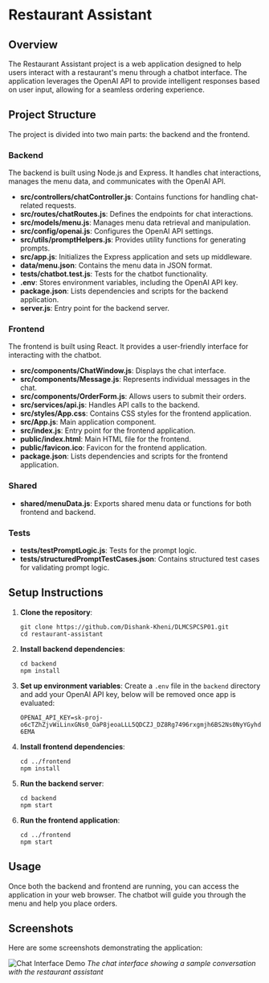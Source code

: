 # Restaurant Assistant

## Overview
The Restaurant Assistant project is a web application designed to help users interact with a restaurant's menu through a chatbot interface. The application leverages the OpenAI API to provide intelligent responses based on user input, allowing for a seamless ordering experience.

## Project Structure
The project is divided into two main parts: the backend and the frontend.

### Backend
The backend is built using Node.js and Express. It handles chat interactions, manages the menu data, and communicates with the OpenAI API.

- **src/controllers/chatController.js**: Contains functions for handling chat-related requests.
- **src/routes/chatRoutes.js**: Defines the endpoints for chat interactions.
- **src/models/menu.js**: Manages menu data retrieval and manipulation.
- **src/config/openai.js**: Configures the OpenAI API settings.
- **src/utils/promptHelpers.js**: Provides utility functions for generating prompts.
- **src/app.js**: Initializes the Express application and sets up middleware.
- **data/menu.json**: Contains the menu data in JSON format.
- **tests/chatbot.test.js**: Tests for the chatbot functionality.
- **.env**: Stores environment variables, including the OpenAI API key.
- **package.json**: Lists dependencies and scripts for the backend application.
- **server.js**: Entry point for the backend server.

### Frontend
The frontend is built using React. It provides a user-friendly interface for interacting with the chatbot.

- **src/components/ChatWindow.js**: Displays the chat interface.
- **src/components/Message.js**: Represents individual messages in the chat.
- **src/components/OrderForm.js**: Allows users to submit their orders.
- **src/services/api.js**: Handles API calls to the backend.
- **src/styles/App.css**: Contains CSS styles for the frontend application.
- **src/App.js**: Main application component.
- **src/index.js**: Entry point for the frontend application.
- **public/index.html**: Main HTML file for the frontend.
- **public/favicon.ico**: Favicon for the frontend application.
- **package.json**: Lists dependencies and scripts for the frontend application.

### Shared
- **shared/menuData.js**: Exports shared menu data or functions for both frontend and backend.

### Tests
- **tests/testPromptLogic.js**: Tests for the prompt logic.
- **tests/structuredPromptTestCases.json**: Contains structured test cases for validating prompt logic.

## Setup Instructions
1. **Clone the repository**:
   ```
   git clone https://github.com/Dishank-Kheni/DLMCSPCSP01.git
   cd restaurant-assistant
   ```

2. **Install backend dependencies**:
   ```
   cd backend
   npm install
   ```

3. **Set up environment variables**:
   Create a `.env` file in the `backend` directory and add your OpenAI API key, below will be removed once app is evaluated:
   ```
   OPENAI_API_KEY=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
   ```

4. **Install frontend dependencies**:
   ```
   cd ../frontend
   npm install
   ```

5. **Run the backend server**:
   ```
   cd backend
   npm start
   ```

6. **Run the frontend application**:
   ```
   cd ../frontend
   npm start
   ```

## Usage
Once both the backend and frontend are running, you can access the application in your web browser. The chatbot will guide you through the menu and help you place orders.

## Screenshots
Here are some screenshots demonstrating the application:

![Chat Interface Demo](./assets/images/demo2.png)
*The chat interface showing a sample conversation with the restaurant assistant*
